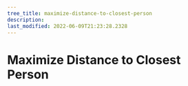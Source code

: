 ```yaml
---
tree_title: maximize-distance-to-closest-person
description: 
last_modified: 2022-06-09T21:23:28.2328
---
```


# Maximize Distance to Closest Person
